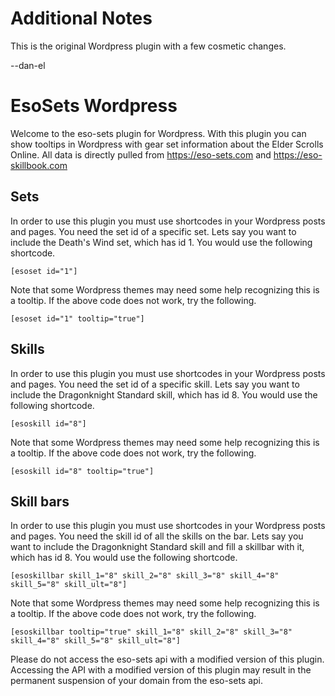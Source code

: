 # Additional Notes
This is the original Wordpress plugin with a few cosmetic changes.

--dan-el

# EsoSets Wordpress

Welcome to the eso-sets plugin for Wordpress. With this plugin you can show tooltips in Wordpress with gear set information about the Elder Scrolls Online. All data is directly pulled from https://eso-sets.com and https://eso-skillbook.com

## Sets
In order to use this plugin you must use shortcodes in your Wordpress posts and pages. You need the set id of a specific set. Lets say you want to include the Death's Wind set, which has id 1. You would use the following shortcode.

```[esoset id="1"]```

Note that some Wordpress themes may need some help recognizing this is a tooltip. If the above code does not work, try the following.

```[esoset id="1" tooltip="true"]```

## Skills
In order to use this plugin you must use shortcodes in your Wordpress posts and pages. You need the set id of a specific skill. Lets say you want to include the Dragonknight Standard skill, which has id 8. You would use the following shortcode.

```[esoskill id="8"]```

Note that some Wordpress themes may need some help recognizing this is a tooltip. If the above code does not work, try the following.

```[esoskill id="8" tooltip="true"]```


## Skill bars
In order to use this plugin you must use shortcodes in your Wordpress posts and pages. You need the skill id of all the skills on the bar. Lets say you want to include the Dragonknight Standard skill and fill a skillbar with it, which has id 8. You would use the following shortcode.

```[esoskillbar skill_1="8" skill_2="8" skill_3="8" skill_4="8" skill_5="8" skill_ult="8"]```

Note that some Wordpress themes may need some help recognizing this is a tooltip. If the above code does not work, try the following.

```[esoskillbar tooltip="true" skill_1="8" skill_2="8" skill_3="8" skill_4="8" skill_5="8" skill_ult="8"]```

Please do not access the eso-sets api with a modified version of this plugin. Accessing the API with a modified version of this plugin may result in the permanent suspension of your domain from the eso-sets api.
